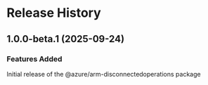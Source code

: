 # Release History
    
## 1.0.0-beta.1 (2025-09-24)

### Features Added

Initial release of the @azure/arm-disconnectedoperations package
